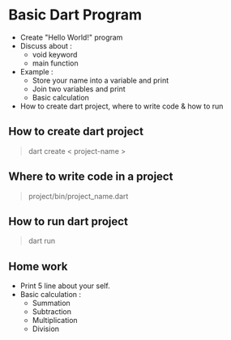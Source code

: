 # Basic Dart Program

- Create "Hello World!" program
- Discuss about :
  - void keyword
  - main function
- Example :
  - Store your name into a variable and print
  - Join two variables and print
  - Basic calculation
- How to create dart project, where to write code & how to run

## How to create dart project

> dart create < project-name >

## Where to write code in a project

> project/bin/project_name.dart

## How to run dart project

> dart run

## Home work

- Print 5 line about your self.
- Basic calculation :
  - Summation
  - Subtraction
  - Multiplication
  - Division
